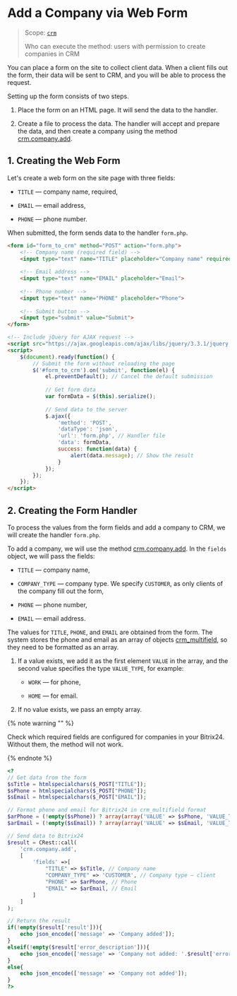# Add a Company via Web Form

> Scope: [`crm`](../../../api-reference/scopes/permissions.md)
>
> Who can execute the method: users with permission to create companies in CRM

You can place a form on the site to collect client data. When a client fills out the form, their data will be sent to CRM, and you will be able to process the request.

Setting up the form consists of two steps.

1. Place the form on an HTML page. It will send the data to the handler.

2. Create a file to process the data. The handler will accept and prepare the data, and then create a company using the method [crm.company.add](../../../api-reference/crm/companies/crm-company-add.md).

## 1. Creating the Web Form

Let's create a web form on the site page with three fields:

-  `TITLE` — company name, required,

-  `EMAIL` — email address,

-  `PHONE` — phone number.

When submitted, the form sends data to the handler `form.php`.

```html
<form id="form_to_crm" method="POST" action="form.php">
    <!-- Company name (required field) -->
    <input type="text" name="TITLE" placeholder="Company name" required>
    
    <!-- Email address -->
    <input type="text" name="EMAIL" placeholder="Email">
    
    <!-- Phone number -->
    <input type="text" name="PHONE" placeholder="Phone">
    
    <!-- Submit button -->
    <input type="submit" value="Submit">
</form>

<!-- Include jQuery for AJAX request -->
<script src="https://ajax.googleapis.com/ajax/libs/jquery/3.3.1/jquery.min.js"></script>
<script>
    $(document).ready(function() {
        // Submit the form without reloading the page
        $('#form_to_crm').on('submit', function(el) {
            el.preventDefault(); // Cancel the default submission
            
            // Get form data
            var formData = $(this).serialize();
            
            // Send data to the server
            $.ajax({
                'method': 'POST',
                'dataType': 'json',
                'url': 'form.php', // Handler file
                'data': formData,
                success: function(data) {
                    alert(data.message); // Show the result
                }
            });
        });
    });
</script>
```

## 2. Creating the Form Handler

To process the values from the form fields and add a company to CRM, we will create the handler `form.php`.

To add a company, we will use the method [crm.company.add](../../../api-reference/crm/companies/crm-company-add.md). In the `fields` object, we will pass the fields:

-  `TITLE` — company name,

-  `COMPANY_TYPE` — company type. We specify `CUSTOMER`, as only clients of the company fill out the form,

-  `PHONE` — phone number,

-  `EMAIL` — email address.

The values for `TITLE`, `PHONE`, and `EMAIL` are obtained from the form. The system stores the phone and email as an array of objects [crm_multifield](../../../api-reference/crm/data-types.md#crm_multifield), so they need to be formatted as an array.

1. If a value exists, we add it as the first element `VALUE` in the array, and the second value specifies the type `VALUE_TYPE`, for example:

   -  `WORK` — for phone,

   -  `HOME` — for email.

2. If no value exists, we pass an empty array.

{% note warning "" %}

Check which required fields are configured for companies in your Bitrix24. Without them, the method will not work.

{% endnote %}

```php
<?
// Get data from the form
$sTitle = htmlspecialchars($_POST["TITLE"]);
$sPhone = htmlspecialchars($_POST["PHONE"]);
$sEmail = htmlspecialchars($_POST["EMAIL"]);

// Format phone and email for Bitrix24 in crm_multifield format
$arPhone = (!empty($sPhone)) ? array(array('VALUE' => $sPhone, 'VALUE_TYPE' => 'WORK')) : array();
$arEmail = (!empty($sEmail)) ? array(array('VALUE' => $sEmail, 'VALUE_TYPE' => 'HOME')) : array();

// Send data to Bitrix24
$result = CRest::call(
    'crm.company.add',
    [
        'fields' =>[
            "TITLE" => $sTitle, // Company name
            "COMPANY_TYPE" => 'CUSTOMER', // Company type — client
            "PHONE" => $arPhone, // Phone
            "EMAIL" => $arEmail, // Email
        ]
    ]
);

// Return the result
if(!empty($result['result'])){
    echo json_encode(['message' => 'Company added']);
}
elseif(!empty($result['error_description'])){
    echo json_encode(['message' => 'Company not added: '.$result['error_description']]);
}
else{
    echo json_encode(['message' => 'Company not added']);
}
?>
```